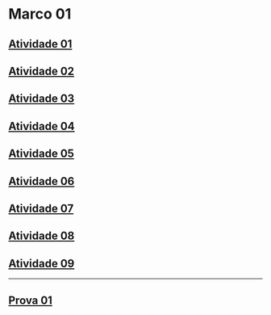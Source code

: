 # Marco 01

## [Atividade 01](./Atividade01/)
## [Atividade 02](./Atividade02/)
## [Atividade 03](./Atividade03/)
## [Atividade 04](./Atividade04/)
## [Atividade 05](./Atividade05/)
## [Atividade 06](./Atividade06/)
## [Atividade 07](./Atividade07/)
## [Atividade 08](./Atividade08/)
## [Atividade 09](./Atividade09/)
---
## [Prova 01](./Exercicios_Praticos_P1/)